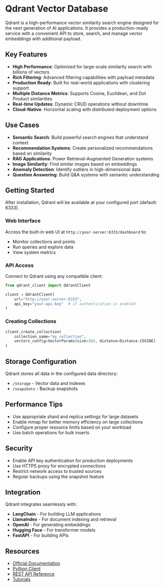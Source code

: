 # Qdrant Vector Database

Qdrant is a high-performance vector similarity search engine designed for the next generation of AI applications. It provides a production-ready service with a convenient API to store, search, and manage vector embeddings with additional payload.

## Key Features

- **High Performance**: Optimized for large-scale similarity search with billions of vectors
- **Rich Filtering**: Advanced filtering capabilities with payload metadata
- **Production Ready**: Built for real-world applications with clustering support
- **Multiple Distance Metrics**: Supports Cosine, Euclidean, and Dot Product similarities
- **Real-time Updates**: Dynamic CRUD operations without downtime
- **Cloud-Native**: Horizontal scaling with distributed deployment options

## Use Cases

- **Semantic Search**: Build powerful search engines that understand context
- **Recommendation Systems**: Create personalized recommendations based on similarity
- **RAG Applications**: Power Retrieval-Augmented Generation systems
- **Image Similarity**: Find similar images based on embeddings
- **Anomaly Detection**: Identify outliers in high-dimensional data
- **Question Answering**: Build Q&A systems with semantic understanding

## Getting Started

After installation, Qdrant will be available at your configured port (default: 6333).

### Web Interface
Access the built-in web UI at `http://your-server:6333/dashboard` to:
- Monitor collections and points
- Run queries and explore data
- View system metrics

### API Access
Connect to Qdrant using any compatible client:

```python
from qdrant_client import QdrantClient

client = QdrantClient(
    url="http://your-server:6333",
    api_key="your-api-key"  # if authentication is enabled
)
```

### Creating Collections

```python
client.create_collection(
    collection_name="my_collection",
    vectors_config=VectorParams(size=384, distance=Distance.COSINE)
)
```

## Storage Configuration

Qdrant stores all data in the configured data directory:
- `/storage` - Vector data and indexes
- `/snapshots` - Backup snapshots

## Performance Tips

- Use appropriate shard and replica settings for large datasets
- Enable mmap for better memory efficiency on large collections
- Configure proper resource limits based on your workload
- Use batch operations for bulk inserts

## Security

- Enable API key authentication for production deployments
- Use HTTPS proxy for encrypted connections
- Restrict network access to trusted sources
- Regular backups using the snapshot feature

## Integration

Qdrant integrates seamlessly with:
- **LangChain** - For building LLM applications
- **LlamaIndex** - For document indexing and retrieval
- **OpenAI** - For generating embeddings
- **Hugging Face** - For transformer models
- **FastAPI** - For building APIs

## Resources

- [Official Documentation](https://qdrant.tech/documentation/)
- [Python Client](https://github.com/qdrant/qdrant-client)
- [REST API Reference](https://qdrant.github.io/qdrant/redoc/index.html)
- [Tutorials](https://qdrant.tech/documentation/tutorials/)
